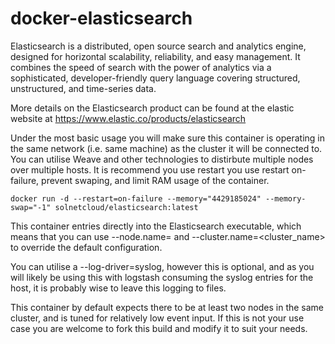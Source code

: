 # docker-elasticsearch
Elasticsearch is a distributed, open source search and analytics engine, designed for horizontal scalability, reliability, and easy management. It combines the speed of search with the power of analytics via a sophisticated, developer-friendly query language covering structured, unstructured, and time-series data.

More details on the Elasticsearch product can be found at the elastic website at https://www.elastic.co/products/elasticsearch

Under the most basic usage you will make sure this container is operating in the same network (i.e. same machine) as the cluster it will be connected to. You can utilise Weave and other technologies to distirbute multiple nodes over multiple hosts. It is recommend you use restart you use restart on-failure, prevent swaping, and limit RAM usage of the container.

    docker run -d --restart=on-failure --memory="4429185024" --memory-swap="-1" solnetcloud/elasticsearch:latest

This container entries directly into the Elasticsearch executable, which means that you can use --node.name=<name> and --cluster.name=<cluster_name> to override the default configuration.

You can utilise a --log-driver=syslog, however this is optional, and as you will likely be using this with logstash consuming the syslog entries for the host, it is probably wise to leave this logging to files.

This container by default expects there to be at least two nodes in the same cluster, and is tuned for relatively low event input. If this is not your use case you are welcome to fork this build and modify it to suit your needs.
